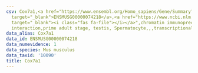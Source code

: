 ```yaml
---
csv: Cox7a1,<a href="https://www.ensembl.org/Homo_sapiens/Gene/Summary?db=core;g=ENSMUSG00000074218"
  target="_blank">ENSMUSG00000074218</a>,<a href="https://www.ncbi.nlm.nih.gov/pubmed/25450459"
  target="_blank"><i class="fas fa-file"></i></a>",chromatin immunoprecipitation assay,direct
  interaction,prime adult stage, testis, Spermatocyte,,,transcriptional regulation,
data_alias: Cox7a1
data_id: ENSMUSG00000074218
data_numevidence: 1
data_species: Mus musculus
data_taxid: '10090'
title: Cox7a1
---
```

